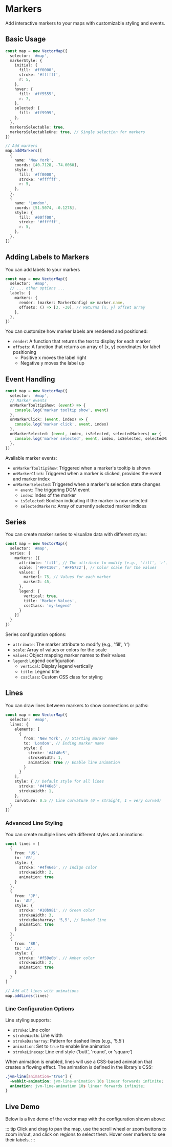 # Markers

Add interactive markers to your maps with customizable styling and events.

## Basic Usage

```typescript
const map = new VectorMap({
  selector: '#map',
  markerStyle: {
    initial: {
      fill: '#ff0000',
      stroke: '#ffffff',
      r: 5,
    },
    hover: {
      fill: '#ff5555',
      r: 7,
    },
    selected: {
      fill: '#ff9999',
    },
  },
  markersSelectable: true,
  markersSelectableOne: true, // Single selection for markers
})

// Add markers
map.addMarkers([
  {
    name: 'New York',
    coords: [40.7128, -74.0060],
    style: {
      fill: '#ff0000',
      stroke: '#ffffff',
      r: 5,
    },
  },
  {
    name: 'London',
    coords: [51.5074, -0.1278],
    style: {
      fill: '#00ff00',
      stroke: '#ffffff',
      r: 5,
    },
  },
])
```

## Adding Labels to Markers

You can add labels to your markers

```typescript
const map = new VectorMap({
  selector: '#map',
  // ... other options ...
  labels: {
    markers: {
      render: (marker: MarkerConfig) => marker.name,
      offsets: () => [3, -30], // Returns [x, y] offset array
    },
  },
})
```

You can customize how marker labels are rendered and positioned:

- `render`: A function that returns the text to display for each marker
- `offsets`: A function that returns an array of [x, y] coordinates for label positioning
  - Positive x moves the label right
  - Negative y moves the label up

## Event Handling

```typescript
const map = new VectorMap({
  selector: '#map',
  // Marker events
  onMarkerTooltipShow: (event) => {
    console.log('marker tooltip show', event)
  },
  onMarkerClick: (event, index) => {
    console.log('marker click', event, index)
  },
  onMarkerSelected: (event, index, isSelected, selectedMarkers) => {
    console.log('marker selected', event, index, isSelected, selectedMarkers)
  },
})
```

Available marker events:

- `onMarkerTooltipShow`: Triggered when a marker's tooltip is shown
- `onMarkerClick`: Triggered when a marker is clicked, provides the event and marker index
- `onMarkerSelected`: Triggered when a marker's selection state changes
  - `event`: The triggering DOM event
  - `index`: Index of the marker
  - `isSelected`: Boolean indicating if the marker is now selected
  - `selectedMarkers`: Array of currently selected marker indices

## Series

You can create marker series to visualize data with different styles:

```typescript
const map = new VectorMap({
  selector: '#map',
  series: {
    markers: [{
      attribute: 'fill', // The attribute to modify (e.g., 'fill', 'r')
      scale: ['#FFC107', '#FF5722'], // Color scale for the values
      values: {
        marker1: 75, // Values for each marker
        marker2: 45,
      },
      legend: {
        vertical: true,
        title: 'Marker Values',
        cssClass: 'my-legend'
      }
    }]
  }
})
```

Series configuration options:

- `attribute`: The marker attribute to modify (e.g., 'fill', 'r')
- `scale`: Array of values or colors for the scale
- `values`: Object mapping marker names to their values
- `legend`: Legend configuration
  - `vertical`: Display legend vertically
  - `title`: Legend title
  - `cssClass`: Custom CSS class for styling

## Lines

You can draw lines between markers to show connections or paths:

```typescript
const map = new VectorMap({
  selector: '#map',
  lines: {
    elements: [
      {
        from: 'New York', // Starting marker name
        to: 'London', // Ending marker name
        style: {
          stroke: '#4f46e5',
          strokeWidth: 1,
          animation: true // Enable line animation
        }
      }
    ],
    style: { // Default style for all lines
      stroke: '#4f46e5',
      strokeWidth: 1,
    },
    curvature: 0.5 // Line curvature (0 = straight, 1 = very curved)
  }
})
```

### Advanced Line Styling

You can create multiple lines with different styles and animations:

```typescript
const lines = [
  {
    from: 'US',
    to: 'GB',
    style: {
      stroke: '#4f46e5', // Indigo color
      strokeWidth: 2,
      animation: true
    }
  },
  {
    from: 'JP',
    to: 'AU',
    style: {
      stroke: '#10b981', // Green color
      strokeWidth: 3,
      strokeDasharray: '5,5', // Dashed line
      animation: true
    }
  },
  {
    from: 'BR',
    to: 'ZA',
    style: {
      stroke: '#f59e0b', // Amber color
      strokeWidth: 2,
      animation: true
    }
  }
]

// Add all lines with animations
map.addLines(lines)
```

### Line Configuration Options

Line styling supports:

- `stroke`: Line color
- `strokeWidth`: Line width
- `strokeDasharray`: Pattern for dashed lines (e.g., '5,5')
- `animation`: Set to `true` to enable line animation
- `strokeLinecap`: Line end style ('butt', 'round', or 'square')

When animation is enabled, lines will use a CSS-based animation that creates a flowing effect. The animation is defined in the library's CSS:

```css
.jvm-line[animation="true"] {
  -webkit-animation: jvm-line-animation 10s linear forwards infinite;
  animation: jvm-line-animation 10s linear forwards infinite;
}
```

## Live Demo

Below is a live demo of the vector map with the configuration shown above:

<MarkersMapDemo />

::: tip
Click and drag to pan the map, use the scroll wheel or zoom buttons to zoom in/out, and click on regions to select them. Hover over markers to see their labels.
:::

